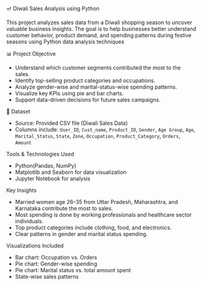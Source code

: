 🪔 Diwali Sales Analysis using Python

This project analyzes sales data from a Diwali shopping season to uncover valuable business insights. The goal is to help businesses better understand customer behavior, product demand, and spending patterns during festive seasons using Python data analysis techniques

 📊 Project Objective

- Understand which customer segments contributed the most to the sales.
- Identify top-selling product categories and occupations.
- Analyze gender-wise and marital-status-wise spending patterns.
- Visualize key KPIs using pie and bar charts.
- Support data-driven decisions for future sales campaigns.

📁 Dataset

- Source: Provided CSV file (Diwali Sales Data)
- Columns include: `User_ID`, `Cust_name`, `Product_ID`, `Gender`, `Age Group`, `Age`, `Marital_Status`, `State`, `Zone`, `Occupation`, `Product_Category`, `Orders`, `Amount`

 Tools & Technologies Used
- Python(Pandas, NumPy)
- Matplotlib and Seaborn for data visualization
- Jupyter Notebook for analysis

 Key Insights

- Married women age 26–35 from Uttar Pradesh, Maharashtra, and Karnataka contribute the most to sales.
- Most spending is done by working professionals and healthcare sector individuals.
- Top product categories include clothing, food, and electronics.
- Clear patterns in gender and marital status spending.

Visualizations Included

- Bar chart: Occupation vs. Orders
- Pie chart: Gender-wise spending
- Pie chart: Marital status vs. total amount spent
- State-wise sales patterns
